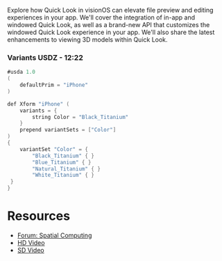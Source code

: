 

Explore how Quick Look in visionOS can elevate file preview and editing experiences in your app. We'll cover the integration of in-app and windowed Quick Look, as well as a brand-new API that customizes the windowed Quick Look experience in your app. We'll also share the latest enhancements to viewing 3D models within Quick Look.

### Variants USDZ - 12:22
```swift
#usda 1.0
(
	defaultPrim = "iPhone"
)

def Xform "iPhone" (
	variants = {
		string Color = "Black_Titanium"
	}
	prepend variantSets = ["Color"]
)
{
	variantSet "Color" = {
		"Black_Titanium" { }
		"Blue_Titanium" { }
		"Natural_Titanium" { }
		"White_Titanium" { }
 }
}
```

# Resources
* [Forum: Spatial Computing](https://developer.apple.com/forums/topics/spatial-computing?cid=vf-a-0010)
* [HD Video](https://devstreaming-cdn.apple.com/videos/wwdc/2024/10105/5/9DD1E3E1-8BCD-498A-9045-F2251FFDF077/downloads/wwdc2024-10105_hd.mp4?dl=1)
* [SD Video](https://devstreaming-cdn.apple.com/videos/wwdc/2024/10105/5/9DD1E3E1-8BCD-498A-9045-F2251FFDF077/downloads/wwdc2024-10105_sd.mp4?dl=1)